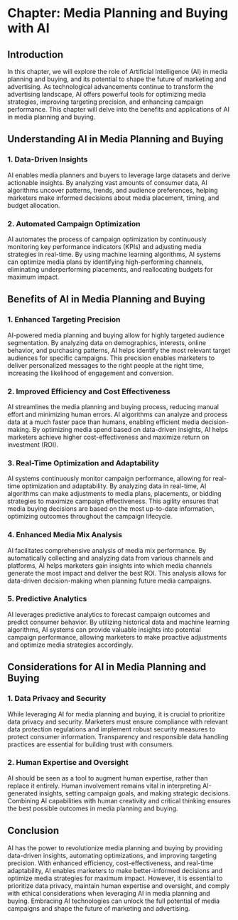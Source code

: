 Chapter: Media Planning and Buying with AI
==========================================

Introduction
------------

In this chapter, we will explore the role of Artificial Intelligence (AI) in media planning and buying, and its potential to shape the future of marketing and advertising. As technological advancements continue to transform the advertising landscape, AI offers powerful tools for optimizing media strategies, improving targeting precision, and enhancing campaign performance. This chapter will delve into the benefits and applications of AI in media planning and buying.

Understanding AI in Media Planning and Buying
---------------------------------------------

### 1. Data-Driven Insights

AI enables media planners and buyers to leverage large datasets and derive actionable insights. By analyzing vast amounts of consumer data, AI algorithms uncover patterns, trends, and audience preferences, helping marketers make informed decisions about media placement, timing, and budget allocation.

### 2. Automated Campaign Optimization

AI automates the process of campaign optimization by continuously monitoring key performance indicators (KPIs) and adjusting media strategies in real-time. By using machine learning algorithms, AI systems can optimize media plans by identifying high-performing channels, eliminating underperforming placements, and reallocating budgets for maximum impact.

Benefits of AI in Media Planning and Buying
-------------------------------------------

### 1. Enhanced Targeting Precision

AI-powered media planning and buying allow for highly targeted audience segmentation. By analyzing data on demographics, interests, online behavior, and purchasing patterns, AI helps identify the most relevant target audiences for specific campaigns. This precision enables marketers to deliver personalized messages to the right people at the right time, increasing the likelihood of engagement and conversion.

### 2. Improved Efficiency and Cost Effectiveness

AI streamlines the media planning and buying process, reducing manual effort and minimizing human errors. AI algorithms can analyze and process data at a much faster pace than humans, enabling efficient media decision-making. By optimizing media spend based on data-driven insights, AI helps marketers achieve higher cost-effectiveness and maximize return on investment (ROI).

### 3. Real-Time Optimization and Adaptability

AI systems continuously monitor campaign performance, allowing for real-time optimization and adaptability. By analyzing data in real-time, AI algorithms can make adjustments to media plans, placements, or bidding strategies to maximize campaign effectiveness. This agility ensures that media buying decisions are based on the most up-to-date information, optimizing outcomes throughout the campaign lifecycle.

### 4. Enhanced Media Mix Analysis

AI facilitates comprehensive analysis of media mix performance. By automatically collecting and analyzing data from various channels and platforms, AI helps marketers gain insights into which media channels generate the most impact and deliver the best ROI. This analysis allows for data-driven decision-making when planning future media campaigns.

### 5. Predictive Analytics

AI leverages predictive analytics to forecast campaign outcomes and predict consumer behavior. By utilizing historical data and machine learning algorithms, AI systems can provide valuable insights into potential campaign performance, allowing marketers to make proactive adjustments and optimize media strategies accordingly.

Considerations for AI in Media Planning and Buying
--------------------------------------------------

### 1. Data Privacy and Security

While leveraging AI for media planning and buying, it is crucial to prioritize data privacy and security. Marketers must ensure compliance with relevant data protection regulations and implement robust security measures to protect consumer information. Transparency and responsible data handling practices are essential for building trust with consumers.

### 2. Human Expertise and Oversight

AI should be seen as a tool to augment human expertise, rather than replace it entirely. Human involvement remains vital in interpreting AI-generated insights, setting campaign goals, and making strategic decisions. Combining AI capabilities with human creativity and critical thinking ensures the best possible outcomes in media planning and buying.

Conclusion
----------

AI has the power to revolutionize media planning and buying by providing data-driven insights, automating optimizations, and improving targeting precision. With enhanced efficiency, cost-effectiveness, and real-time adaptability, AI enables marketers to make better-informed decisions and optimize media strategies for maximum impact. However, it is essential to prioritize data privacy, maintain human expertise and oversight, and comply with ethical considerations when leveraging AI in media planning and buying. Embracing AI technologies can unlock the full potential of media campaigns and shape the future of marketing and advertising.
